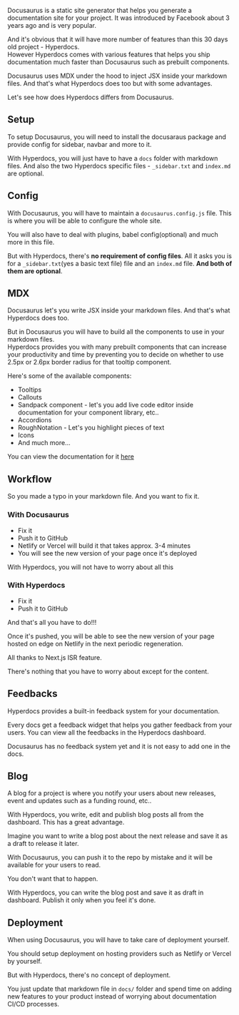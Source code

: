 Docusaurus is a static site generator that helps you generate a documentation site for your project.
It was introduced by Facebook about 3 years ago and is very popular.

And it's obvious that it will have more number of features than this <Tooltip content="as of 28 feb 2022">30 days old</Tooltip> project - Hyperdocs.  
However Hyperdocs comes with various features that helps you ship documentation much faster than Docusaurus such as prebuilt components.

Docusaurus uses MDX under the hood to inject JSX inside your markdown files. And that's what Hyperdocs does too but with some advantages.

Let's see how does Hyperdocs differs from Docusaurus.

## Setup

To setup Docusaurus, you will need to install the docusaraus package and provide config for sidebar, navbar and more to it.

With Hyperdocs, you will just have to have a `docs` folder with markdown files. And also the two Hyperdocs specific files - `_sidebar.txt` and `index.md` are optional.

## Config

With Docusaurus, you will have to maintain a `docusaurus.config.js` file. This is where you will be able to configure the whole site.

You will also have to deal with plugins, babel config(optional) and much more in this file.

But with Hyperdocs, there's **no requirement of config files**. All it asks you is for a `_sidebar.txt`(yes a basic text file) file and an `index.md` file. **And both of them are optional**.

## MDX

Docusaurus let's you write JSX inside your markdown files. And that's what Hyperdocs does too.

But in Docusaurus you will have to build all the components to use in your markdown files.  
Hyperdocs provides you with many prebuilt components that can increase your productivity and time by preventing you to decide on whether to use 2.5px or 2.6px border radius for that tooltip component.

Here's some of the available components:

- Tooltips
- Callouts
- Sandpack component - let's you add live code editor inside documentation for your component library, etc..
- Accordions
- RoughNotation - Let's you highlight pieces of text
- Icons
- And much more...

You can view the documentation for it [here](/hyperdocs/docs/components)

## Workflow

So you made a typo in your markdown file. And you want to fix it.

### With Docusaurus

- Fix it
- Push it to GitHub
- Netlify or Vercel will build it that takes approx. 3-4 minutes
- You will see the new version of your page once it's deployed

With Hyperdocs, you will not have to worry about all this

### With Hyperdocs

- Fix it
- Push it to GitHub

And that's all you have to do!!!

Once it's pushed, you will be able to see the new version of your page hosted on edge on Netlify in the next periodic regeneration.

All thanks to Next.js ISR feature.

There's nothing that you have to worry about except for the content.

## Feedbacks

Hyperdocs provides a built-in feedback system for your documentation.

Every docs get a feedback widget that helps you gather feedback from your users. You can view all the feedbacks in the Hyperdocs dashboard.

Docusaurus has no feedback system yet and it is not easy to add one in the docs.

## Blog

A blog for a project is where you notify your users about new releases, event and updates such as a funding round, etc..

With Hyperdocs, you write, edit and publish blog posts all from the dashboard. This has a great advantage.

Imagine you want to write a blog post about the next release and save it as a draft to release it later.

With Docusaurus, you can push it to the repo by mistake and it will be available for your users to read.

You don't want that to happen.

With Hyperdocs, you can write the blog post and save it as draft in dashboard. Publish it only when you feel it's done.

## Deployment

When using Docusaurus, you will have to take care of deployment yourself.

You should setup deployment on hosting providers such as Netlify or Vercel by yourself.

But with Hyperdocs, there's no concept of deployment.

You just update that markdown file in `docs/` folder and spend time on adding new features to your product instead of worrying about documentation CI/CD processes.
